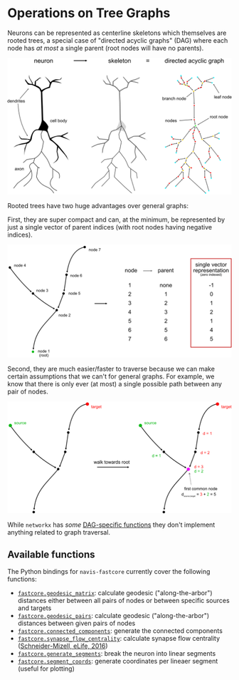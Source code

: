 # Operations on Tree Graphs

Neurons can be represented as centerline skeletons which themselves are
rooted trees, a special case of "directed acyclic graphs" (DAG) where each node
has *at most* a single parent (root nodes will have no parents).

![Representing a neuron as directed acyclic graph.](../_static/skeletons.png)

Rooted trees have two huge advantages over general graphs:

First, they are super compact and can, at the minimum, be represented by
just a single vector of parent indices (with root nodes having negative
indices).

![Rooted tree graphs are compact.](../_static/dag.png)

Second, they are much easier/faster to traverse because we can make
certain assumptions that we can't for general graphs. For example,
we know that there is only ever (at most) a single possible path
between any pair of nodes.

![Finding the distance between two nodes.](../_static/traversal.png)

While `networkx` has *some* [DAG-specific functions](https://networkx.org/documentation/stable/reference/algorithms/dag.html) they don't
implement anything related to graph traversal.

## Available functions

The Python bindings for `navis-fastcore` currently cover the following functions:

- [`fastcore.geodesic_matrix`](geodesic.md#navis_fastcore.geodesic_matrix): calculate geodesic ("along-the-arbor") distances either between all pairs of nodes or between specific sources and targets
- [`fastcore.geodesic_pairs`](geodesic.md#navis_fastcore.geodesic_pairs): calculate geodesic ("along-the-arbor") distances between given pairs of nodes
- [`fastcore.connected_components`](cc.md): generate the connected components
- [`fastcore.synapse_flow_centrality`](flow.md): calculate synapse flow centrality ([Schneider-Mizell, eLife, 2016](https://elifesciences.org/articles/12059))
- [`fastcore.generate_segments`](segments.md#generate-segments): break the neuron into linear segments
- [`fastcore.segment_coords`](segments.md#segment-coordinates): generate coordinates per lineaer segment (useful for plotting)
